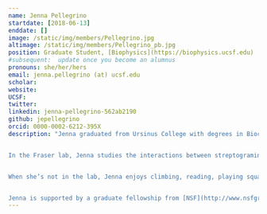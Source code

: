 ```yaml
---
name: Jenna Pellegrino
startdate: [2018-06-13]
enddate: []
image: /static/img/members/Pellegrino.jpg
altimage: /static/img/members/Pellegrino_pb.jpg
position: Graduate Student, [Biophysics](https://biophysics.ucsf.edu)
#subsequent:  update once you become an alumnus
pronouns: she/her/hers
email: jenna.pellegrino (at) ucsf.edu
scholar:
website:
UCSF:
twitter:
linkedin: jenna-pellegrino-562ab2190
github: jepellegrino
orcid: 0000-0002-6212-395X
description: "Jenna graduated from Ursinus College with degrees in Biochemistry and Molecular Biology and in French. While an undergrad, she studied the structure-function relationships of diiron-carboxylate enzymes rubrerythrin and symerythrin using the de novo G4DFsc protein model system under the guidance of [Dr. Amanda Reig](https://www.ursinus.edu/live/profiles/76-amanda-reig).


In the Fraser lab, Jenna studies the interactions between streptogramin antibiotics and the ribosome.


When she’s not in the lab, Jenna enjoys climbing, reading, playing squash, and gaming.


Jenna is supported by a graduate fellowship from [NSF](http://www.nsfgrfp.org/)."
---
```

